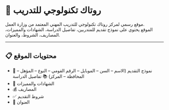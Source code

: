 # 🏫 روتاك تكنولوجي للتدريب

موقع رسمي لمركز روتاك تكنولوجي للتدريب المهني المعتمد من وزارة العمل.  
الموقع يحتوي على نموذج تقديم للمتدربين، تفاصيل الدراسة، الشهادات والمميزات، المصاريف، الشروط، والعنوان.

---

## 📋 محتويات الموقع
- 📝 نموذج التقديم (الاسم – السن – الموبايل – الرقم القومي – النوع – المؤهل – المحافظة – المركز)
📚 تفاصيل الدراسة
- 📜 الشهادات والمميزات
- 💰 المصاريف
- ✅ شروط التقديم
- 📍 العنوان
